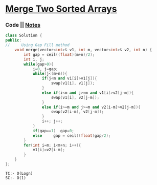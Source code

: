 # [Merge Two Sorted Arrays](https://leetcode.com/problems/merge-sorted-array/)

### Code || [Notes](https://drive.google.com/file/d/1Y6md1TBhr-hDPMyynHJkosUbuP7cXS4u/view?usp=sharing)

``` .cpp
class Solution {
public:
//     Using Gap Fill method
    void merge(vector<int>& v1, int m, vector<int>& v2, int n) {
        int gap = ceil((float)(m+n)/2);
        int i, j;
        while(gap>0){
            i=0, j=gap;
            while(j<(m+n)){
                if(j<m and v1[i]>v1[j]){
                    swap(v1[i], v1[j]);
                }
                else if(i<m and j>=m and v1[i]>v2[j-m]){
                    swap(v1[i], v2[j-m]);
                }
                else if(i>=m and j>=m and v2[i-m]>v2[j-m]){
                    swap(v2[i-m], v2[j-m]);
                }
                i++; j++;
            }
            if(gap==1)  gap=0;
            else     gap = ceil((float)gap/2);
        }
        for(int i=m; i<m+n; i++){
            v1[i]=v2[i-m];
        }
    }
};

```

```
TC:- O(Logn)
SC:- O(1)
```
